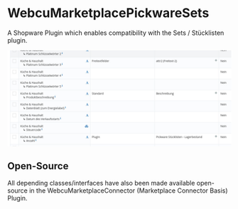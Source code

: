 # WebcuMarketplacePickwareSets
A Shopware Plugin which enables compatibility with the Sets / Stücklisten plugin.

![Screenshot](screenshot.jpg)

## Open-Source

All depending classes/interfaces have also been made available open-source in the WebcuMarketplaceConnector
(Marketplace Connector Basis) Plugin.
